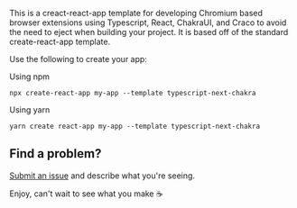 This is a creact-react-app template for developing Chromium based browser extensions using
Typescript, React, ChakraUI, and Craco to avoid the need to eject when building your project. 
It is based off of the standard create-react-app template.

Use the following to create your app:

Using npm
```
npx create-react-app my-app --template typescript-next-chakra
```

Using yarn
```
yarn create react-app my-app --template typescript-next-chakra
```

## Find a problem?
[Submit an issue](https://github.com/kgilliam125/cra-template-typescript-next-chakra/issues) and describe what you're seeing.

Enjoy, can't wait to see what you make ☕
